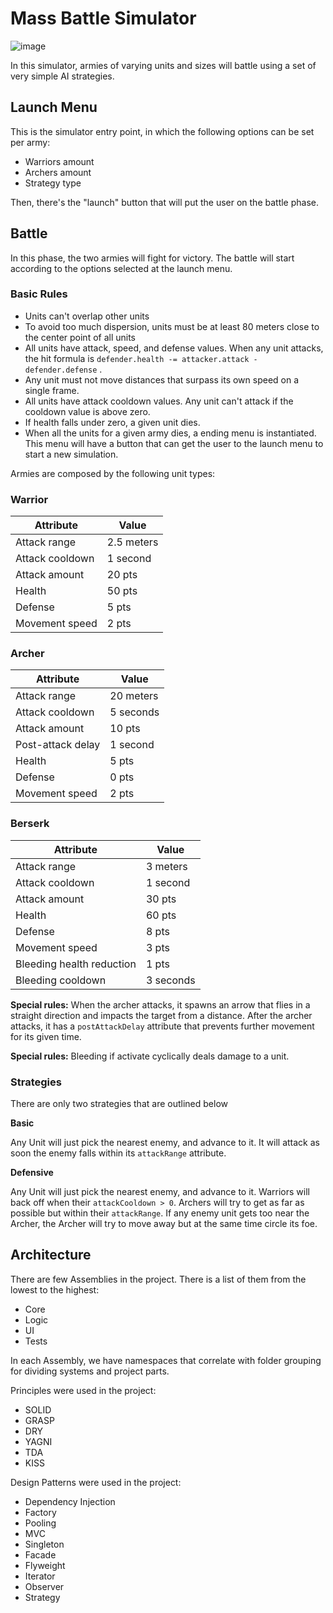 # Mass Battle Simulator

![image](https://github.com/user-attachments/assets/4d424fef-3ced-408a-bbdc-73189bcf1b8f)

In this simulator, armies of varying units and sizes will battle using a set of very simple AI strategies.

## Launch Menu

This is the simulator entry point, in which the following options can be set per army:

- Warriors amount
- Archers amount
- Strategy type

Then, there's the "launch" button that will put the user on the battle phase.

## Battle

In this phase, the two armies will fight for victory. The battle will start according to the options selected at the
launch menu.

### Basic Rules

- Units can't overlap other units
- To avoid too much dispersion, units must be at least 80 meters close to the center point of all units
- All units have attack, speed, and defense values. When any unit attacks, the hit formula
  is `defender.health -= attacker.attack - defender.defense` .
- Any unit must not move distances that surpass its own speed on a single frame.
- All units have attack cooldown values. Any unit can't attack if the cooldown value is above zero.
- If health falls under zero, a given unit dies.
- When all the units for a given army dies, a ending menu is instantiated. This menu will have a button that can get the
  user to the launch menu to start a new simulation.

Armies are composed by the following unit types:

### Warrior

| Attribute | Value |
|---|---|
| Attack range | 2.5 meters |
| Attack cooldown | 1 second |
| Attack amount | 20 pts |
| Health | 50 pts |
| Defense | 5 pts |
| Movement speed | 2 pts |

### Archer

| Attribute | Value |
|---|---|
| Attack range | 20 meters |
| Attack cooldown | 5 seconds |
| Attack amount | 10 pts |
| Post-attack delay | 1 second |
| Health | 5 pts |
| Defense | 0 pts |
| Movement speed | 2 pts |

### Berserk

| Attribute | Value |
|---|---|
| Attack range | 3 meters |
| Attack cooldown | 1 second |
| Attack amount | 30 pts |
| Health | 60 pts |
| Defense | 8 pts |
| Movement speed | 3 pts |
| Bleeding health reduction | 1 pts |
| Bleeding cooldown | 3 seconds |

**Special rules:** When the archer attacks, it spawns an arrow that flies in a straight direction and impacts the target
from a distance. After the archer attacks, it has a `postAttackDelay` attribute that prevents further movement for its
given time.

**Special rules:** Bleeding if activate cyclically deals damage to a unit.

### Strategies

There are only two strategies that are outlined below

**Basic**

Any Unit will just pick the nearest enemy, and advance to it. It will attack as soon the enemy falls within
its `attackRange` attribute.

**Defensive**

Any Unit will just pick the nearest enemy, and advance to it. Warriors will back off when their `attackCooldown > 0`.
Archers will try to get as far as possible but within their `attackRange`. If any enemy unit gets too near the Archer,
the Archer will try to move away but at the same time circle its foe.


## Architecture

There are few Assemblies in the project. There is a list of them from the lowest to the highest:

- Core
- Logic
- UI
- Tests

In each Assembly, we have namespaces that correlate with folder grouping for dividing systems and project parts. 


Principles were used in the project:

- SOLID
- GRASP
- DRY
- YAGNI
- TDA
- KISS

Design Patterns were used in the project:

- Dependency Injection
- Factory
- Pooling
- MVC
- Singleton
- Facade
- Flyweight
- Iterator
- Observer
- Strategy
